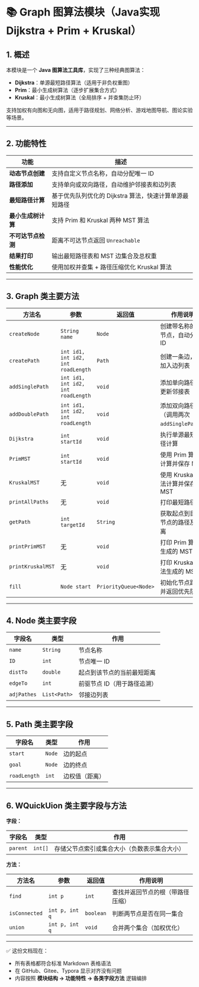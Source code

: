 # 📚 Graph 图算法模块（Java实现 Dijkstra + Prim + Kruskal）

## **1. 概述**
本模块是一个 **Java 图算法工具库**，实现了三种经典图算法：

- **Dijkstra**：单源最短路径算法（适用于非负权重图）
- **Prim**：最小生成树算法（逐步扩展集合方式）
- **Kruskal**：最小生成树算法（全局排序 + 并查集防止环）

支持加权有向图和无向图，适用于路径规划、网络分析、游戏地图导航、图论实验等场景。

---

## **2. 功能特性**

| 功能 | 描述 |
|------|------|
| **动态节点创建** | 支持自定义节点名称，自动分配唯一 ID |
| **路径添加** | 支持单向或双向路径，自动维护邻接表和边列表 |
| **最短路径计算** | 基于优先队列优化的 Dijkstra 算法，快速计算单源最短路径 |
| **最小生成树计算** | 支持 Prim 和 Kruskal 两种 MST 算法 |
| **不可达节点检测** | 距离不可达节点返回 `Unreachable` |
| **结果打印** | 输出最短路径表和 MST 边集合及总权重 |
| **性能优化** | 使用加权并查集 + 路径压缩优化 Kruskal 算法 |

---

## **3. Graph 类主要方法**

| 方法名 | 参数 | 返回值 | 作用说明 |
|--------|------|--------|----------|
| `createNode` | `String name` | `Node` | 创建带名称的新节点，自动分配 ID |
| `createPath` | `int id1, int id2, int roadLength` | `Path` | 创建一条边，并加入边列表 |
| `addSinglePath` | `int id1, int id2, int roadLength` | `void` | 添加单向路径，更新邻接表 |
| `addDoublePath` | `int id1, int id2, int roadLength` | `void` | 添加双向路径（调用两次 `addSinglePath`） |
| `Dijkstra` | `int startId` | `void` | 执行单源最短路径计算 |
| `PrimMST` | `int startId` | `void` | 使用 Prim 算法计算并保存 MST |
| `KruskalMST` | 无 | `void` | 使用 Kruskal 算法计算并保存 MST |
| `printAllPaths` | 无 | `void` | 打印最短路径表 |
| `getPath` | `int targetId` | `String` | 获取起点到目标节点的路径及距离 |
| `printPrimMST` | 无 | `void` | 打印 Prim 算法生成的 MST |
| `printKruskalMST` | 无 | `void` | 打印 Kruskal 算法生成的 MST |
| `fill` | `Node start` | `PriorityQueue<Node>` | 初始化节点距离并返回优先队列 |

---

## **4. Node 类主要字段**

| 字段名 | 类型 | 作用 |
|--------|------|------|
| `name` | `String` | 节点名称 |
| `ID` | `int` | 节点唯一 ID |
| `distTo` | `double` | 起点到该节点的当前最短距离 |
| `edgeTo` | `int` | 前驱节点 ID（用于路径追溯） |
| `adjPathes` | `List<Path>` | 邻接边列表 |

---

## **5. Path 类主要字段**

| 字段名 | 类型 | 作用 |
|--------|------|------|
| `start` | `Node` | 边的起点 |
| `goal` | `Node` | 边的终点 |
| `roadLength` | `int` | 边权值（距离） |

---

## **6. WQuickUion 类主要字段与方法**

**字段：**

| 字段名 | 类型 | 作用 |
|--------|------|------|
| `parent` | `int[]` | 存储父节点索引或集合大小（负数表示集合大小） |

**方法：**

| 方法名 | 参数 | 返回值 | 作用说明 |
|--------|------|--------|----------|
| `find` | `int p` | `int` | 查找并返回节点的根（带路径压缩） |
| `isConnected` | `int p, int q` | `boolean` | 判断两节点是否在同一集合 |
| `union` | `int p, int q` | `void` | 合并两个集合（加权优化） |

---

✅ 这份文档现在：
- 所有表格都符合标准 Markdown 表格语法
- 在 GitHub、Gitee、Typora 显示对齐没有问题
- 内容按照 **模块结构 → 功能特性 → 各类字段方法** 逻辑编排

